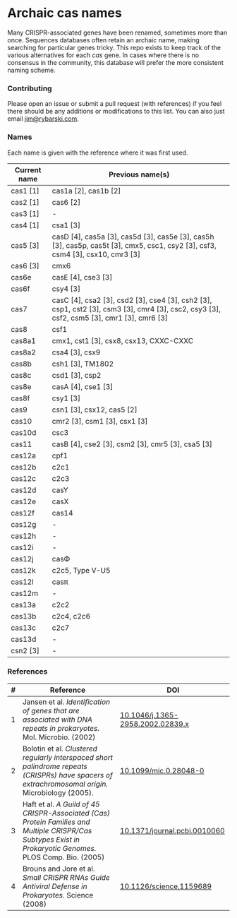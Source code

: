 # Archaic cas names

Many CRISPR-associated genes have been renamed, sometimes more than once. Sequences databases often retain an archaic name, making searching for particular genes tricky. This repo exists to keep track of the various alternatives for each *cas* gene. In cases where there is no consensus in the community, this database will prefer the more consistent naming scheme. 

### Contributing

Please open an issue or submit a pull request (with references) if you feel there should be any additions or modifications to this list. You can also just email [jim@rybarski.com](mailto:jim@rybarski.com).

### Names

Each name is given with the reference where it was first used.

| Current name | Previous name(s) |
| --- | --- |
| cas1 [1] | cas1a [2], cas1b [2] |
| cas2 [1] | cas6 [2] |
| cas3 [1] | - |
| cas4 [1] | csa1 [3] |
| cas5 [3] | casD [4], cas5a [3], cas5d [3], cas5e [3], cas5h [3], cas5p, cas5t [3], cmx5, csc1, csy2 [3], csf3, csm4 [3], csx10, cmr3 [3] |
| cas6 [3] | cmx6 |
| cas6e | casE [4], cse3 [3] |
| cas6f | csy4 [3] |
| cas7 | casC [4], csa2 [3], csd2 [3], cse4 [3], csh2 [3], csp1, cst2 [3], csm3 [3], cmr4 [3], csc2, csy3 [3], csf2, csm5 [3], cmr1 [3], cmr6 [3] |
| cas8 | csf1 |
| cas8a1 | cmx1, cst1 [3], csx8, csx13, CXXC-CXXC |
| cas8a2 | csa4 [3], csx9 |
| cas8b | csh1 [3], TM1802 |
| cas8c | csd1 [3], csp2 |
| cas8e | casA [4], cse1 [3] |
| cas8f | csy1 [3] | 
| cas9 | csn1 [3], csx12, cas5 [2] | 
| cas10 | cmr2 [3], csm1 [3], csx1 [3] |
| cas10d | csc3 | 
| cas11 | casB [4], cse2 [3], csm2 [3], cmr5 [3], csa5 [3] | 
| cas12a | cpf1 | 
| cas12b | c2c1 |
| cas12c | c2c3 |
| cas12d | casY |
| cas12e | casX |
| cas12f | cas14 |
| cas12g | - |
| cas12h | - |
| cas12i | - |
| cas12j | casΦ |
| cas12k | c2c5, Type V-U5 |
| cas12l | casπ |
| cas12m | - |
| cas13a | c2c2 |
| cas13b | c2c4, c2c6 |
| cas13c | c2c7 |
| cas13d | - |
| csn2 [3] | - |
 
### References

| \# | Reference | DOI |
| --- | --- | --- |
| 1 | Jansen et al. *Identification of genes that are associated with DNA repeats in prokaryotes.* Mol. Microbio. (2002) | [10.1046/j.1365-2958.2002.02839.x](https://doi.org/10.1046/j.1365-2958.2002.02839.x) |
| 2 | Bolotin et al. *Clustered regularly interspaced short palindrome repeats (CRISPRs) have spacers of extrachromosomal origin.* Microbiology (2005). | [10.1099/mic.0.28048-0](https://doi.org/10.1099/mic.0.28048-0) |
| 3 | Haft et al. *A Guild of 45 CRISPR-Associated (Cas) Protein Families and Multiple CRISPR/Cas Subtypes Exist in Prokaryotic Genomes.* PLOS Comp. Bio. (2005) | [10.1371/journal.pcbi.0010060](https://doi.org/10.1371/journal.pcbi.0010060) |
| 4 | Brouns and Jore et al. *Small CRISPR RNAs Guide Antiviral Defense in Prokaryotes.* Science (2008) | [10.1126/science.1159689](https://doi.org/10.1126/science.1159689) |
